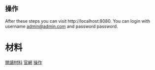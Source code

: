 
## 操作
After these steps you can visit http://localhost:8080. You can login with username admin@admin.com and password password.



# 材料
[閱讀材料](https://zhuanlan.zhihu.com/p/94173348)
[官網](https://github.com/linuxserver/docker-bookstack)
[操作](https://github.com/solidnerd/docker-bookstack)